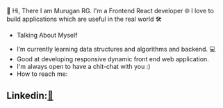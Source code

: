 👋 Hi, There
   I am Murugan RG. I'm a Frontend React developer 🌐 I love to build applications which are useful in the real world 🛠️

* Talking About Myself
- I’m currently learning data structures and algorithms and backend. 💻
- Good at developing responsive dynamic front end web application.
- I'm always open to have a chit-chat with you :)
- How to reach me: 
## Linkedin:<a href="https://www.linkedin.com/in/murugan-rg-097b641a2/">:iphone:</a>

